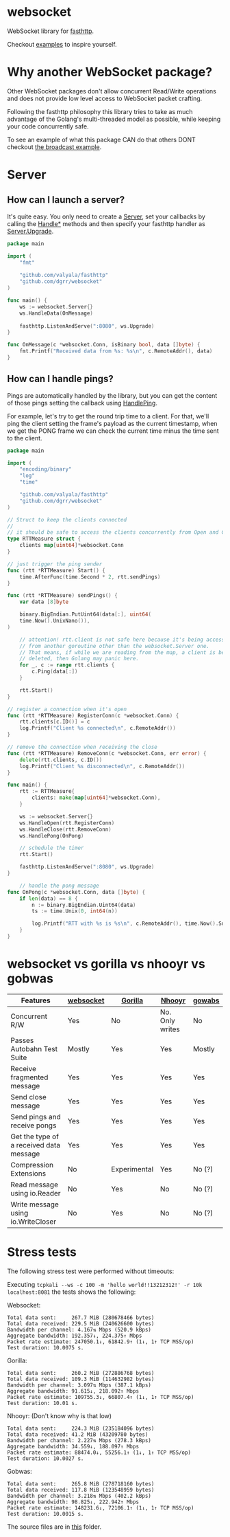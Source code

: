 # websocket

WebSocket library for [fasthttp](https://github.com/valyala/fasthttp).

Checkout [examples](https://github.com/dgrr/websocket/blob/master/examples) to inspire yourself.

# Why another WebSocket package?

Other WebSocket packages don't allow concurrent Read/Write operations
and does not provide low level access to WebSocket packet crafting.

Following the fasthttp philosophy this library tries to take as much advantage
of the Golang's multi-threaded model as possible,
while keeping your code concurrently safe.

To see an example of what this package CAN do that others DONT checkout [the broadcast example](https://github.com/dgrr/websocket/blob/master/examples/broadcast.go).

# Server

## How can I launch a server?

It's quite easy. You only need to create a [Server](https://pkg.go.dev/github.com/dgrr/websocket?utm_source=godoc#Server),
set your callbacks by calling the [Handle*](https://pkg.go.dev/github.com/dgrr/websocket?utm_source=godoc#Server.HandleClose) methods
and then specify your fasthttp handler as [Server.Upgrade](https://pkg.go.dev/github.com/dgrr/websocket?utm_source=godoc#Server.Upgrade).

```go
package main

import (
	"fmt"
	
	"github.com/valyala/fasthttp"
	"github.com/dgrr/websocket"
)

func main() {
	ws := websocket.Server{}
	ws.HandleData(OnMessage)
	
	fasthttp.ListenAndServe(":8080", ws.Upgrade)
}

func OnMessage(c *websocket.Conn, isBinary bool, data []byte) {
	fmt.Printf("Received data from %s: %s\n", c.RemoteAddr(), data)
}
```

## How can I handle pings?

Pings are automatically handled by the library, but you can get the content of
those pings setting the callback using [HandlePing](https://pkg.go.dev/github.com/dgrr/websocket?utm_source=godoc#Server.HandlePing).

For example, let's try to get the round trip time to a client. For that,
we'll ping the client setting the frame's payload as the current timestamp,
when we get the PONG frame we can check the current time minus the time sent
to the client.

```go
package main

import (
	"encoding/binary"
	"log"
	"time"

	"github.com/valyala/fasthttp"
	"github.com/dgrr/websocket"
)

// Struct to keep the clients connected
//
// it should be safe to access the clients concurrently from Open and Close.
type RTTMeasure struct {
	clients map[uint64]*websocket.Conn
}

// just trigger the ping sender
func (rtt *RTTMeasure) Start() {
	time.AfterFunc(time.Second * 2, rtt.sendPings)
}

func (rtt *RTTMeasure) sendPings() {
	var data [8]byte

	binary.BigEndian.PutUint64(data[:], uint64(
	time.Now().UnixNano()),
)

	// attention! rtt.client is not safe here because it's being accessed
	// from another goroutine other than the websocket.Server one.
	// That means, if while we are reading from the map, a client is being
	// deleted, then Golang may panic here.
	for _, c := range rtt.clients {
		c.Ping(data[:])
	}

	rtt.Start()
}

// register a connection when it's open
func (rtt *RTTMeasure) RegisterConn(c *websocket.Conn) {
	rtt.clients[c.ID()] = c
	log.Printf("Client %s connected\n", c.RemoteAddr())
}

// remove the connection when receiving the close
func (rtt *RTTMeasure) RemoveConn(c *websocket.Conn, err error) {
	delete(rtt.clients, c.ID())
	log.Printf("Client %s disconnected\n", c.RemoteAddr())
}

func main() {
	rtt := RTTMeasure{
		clients: make(map[uint64]*websocket.Conn),
	}

	ws := websocket.Server{}
	ws.HandleOpen(rtt.RegisterConn)
	ws.HandleClose(rtt.RemoveConn)
	ws.HandlePong(OnPong)

	// schedule the timer
	rtt.Start()

	fasthttp.ListenAndServe(":8080", ws.Upgrade)
}

	// handle the pong message
func OnPong(c *websocket.Conn, data []byte) {
	if len(data) == 8 {
		n := binary.BigEndian.Uint64(data)
		ts := time.Unix(0, int64(n))

		log.Printf("RTT with %s is %s\n", c.RemoteAddr(), time.Now().Sub(ts))
	}
}
```


# websocket vs gorilla vs nhooyr vs gobwas

| Features | [websocket](https://github.com/dgrr/websocket) | [Gorilla](https://github.com/fasthttp/websocket)| [Nhooyr](https://github.com/nhooyr/websocket) | [gowabs](https://github.com/gobwas/ws) |
| --- | --- | --- | --- | --- |
| Concurrent R/W                          | Yes            | No           | No. Only writes | No           |
| Passes Autobahn Test Suite              | Mostly         | Yes          | Yes             | Mostly       |    
| Receive fragmented message              | Yes            | Yes          | Yes             | Yes          |
| Send close message                      | Yes            | Yes          | Yes             | Yes          |
| Send pings and receive pongs            | Yes            | Yes          | Yes             | Yes          |
| Get the type of a received data message | Yes            | Yes          | Yes             | Yes          |
| Compression Extensions                  | No             | Experimental | Yes             | No (?)       |
| Read message using io.Reader            | No             | Yes          | No              | No (?)       |
| Write message using io.WriteCloser      | No             | Yes          | No              | No (?)       |

# Stress tests

The following stress test were performed without timeouts:

Executing `tcpkali --ws -c 100 -m 'hello world!!13212312!' -r 10k localhost:8081` the tests shows the following:

Websocket:
```
Total data sent:     267.7 MiB (280678466 bytes)
Total data received: 229.5 MiB (240626600 bytes)
Bandwidth per channel: 4.167⇅ Mbps (520.9 kBps)
Aggregate bandwidth: 192.357↓, 224.375↑ Mbps
Packet rate estimate: 247050.1↓, 61842.9↑ (1↓, 1↑ TCP MSS/op)
Test duration: 10.0075 s.
```

Gorilla:
```
Total data sent:     260.2 MiB (272886768 bytes)
Total data received: 109.3 MiB (114632982 bytes)
Bandwidth per channel: 3.097⇅ Mbps (387.1 kBps)
Aggregate bandwidth: 91.615↓, 218.092↑ Mbps
Packet rate estimate: 109755.3↓, 66807.4↑ (1↓, 1↑ TCP MSS/op)
Test duration: 10.01 s.
```

Nhooyr: (Don't know why is that low)
```
Total data sent:     224.3 MiB (235184096 bytes)
Total data received: 41.2 MiB (43209780 bytes)
Bandwidth per channel: 2.227⇅ Mbps (278.3 kBps)
Aggregate bandwidth: 34.559↓, 188.097↑ Mbps
Packet rate estimate: 88474.0↓, 55256.1↑ (1↓, 1↑ TCP MSS/op)
Test duration: 10.0027 s.
```

Gobwas:
```
Total data sent:     265.8 MiB (278718160 bytes)
Total data received: 117.8 MiB (123548959 bytes)
Bandwidth per channel: 3.218⇅ Mbps (402.2 kBps)
Aggregate bandwidth: 98.825↓, 222.942↑ Mbps
Packet rate estimate: 148231.6↓, 72106.1↑ (1↓, 1↑ TCP MSS/op)
Test duration: 10.0015 s.
```

The source files are in [this](https://github.com/dgrr/websocket/tree/master/stress-tests/) folder.
